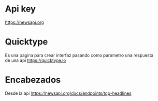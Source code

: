 # Api key
https://newsapi.org

# Quicktype
Es una pagina para crear interfaz pasando como parametro una respuesta de una api
https://quicktype.io

# Encabezados
Desde la api https://newsapi.org/docs/endpoints/top-headlines